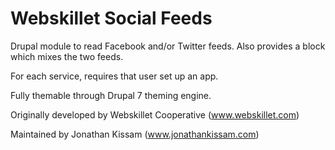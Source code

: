 Webskillet Social Feeds
=======================

Drupal module to read Facebook and/or Twitter feeds.  Also provides a block which mixes the two feeds.

For each service, requires that user set up an app.

Fully themable through Drupal 7 theming engine.

Originally developed by Webskillet Cooperative (www.webskillet.com)

Maintained by Jonathan Kissam (www.jonathankissam.com)
